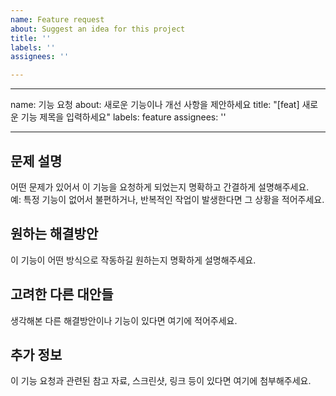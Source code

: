 ```yaml
---
name: Feature request
about: Suggest an idea for this project
title: ''
labels: ''
assignees: ''

---
```


---

name: 기능 요청
about: 새로운 기능이나 개선 사항을 제안하세요
title: "[feat] 새로운 기능 제목을 입력하세요"
labels: feature
assignees: ''

---

## 문제 설명
어떤 문제가 있어서 이 기능을 요청하게 되었는지 명확하고 간결하게 설명해주세요.  
예: 특정 기능이 없어서 불편하거나, 반복적인 작업이 발생한다면 그 상황을 적어주세요.

## 원하는 해결방안
이 기능이 어떤 방식으로 작동하길 원하는지 명확하게 설명해주세요.

## 고려한 다른 대안들
생각해본 다른 해결방안이나 기능이 있다면 여기에 적어주세요.

## 추가 정보
이 기능 요청과 관련된 참고 자료, 스크린샷, 링크 등이 있다면 여기에 첨부해주세요.
